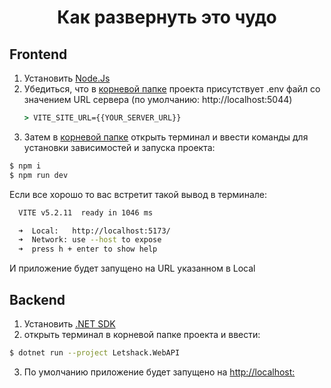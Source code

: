 # <center>Как развернуть это чудо<center>

## Frontend

1. Установить [Node.Js](https://nodejs.org/en)
2. Убедиться, что в [корневой папке](./frontend/) проекта присутствует .env файл со значением URL сервера (по умолчанию: http://localhost:5044) 
    ```cmd
    > VITE_SITE_URL={{YOUR_SERVER_URL}}
    ```
3. Затем в [корневой папке](./frontend/) открыть терминал и ввести команды для установки зависимостей и запуска проекта:
```sh
$ npm i
$ npm run dev
```

Если все хорошо то вас встретит такой вывод в терминале:
```sh
  VITE v5.2.11  ready in 1046 ms

  ➜  Local:   http://localhost:5173/
  ➜  Network: use --host to expose
  ➜  press h + enter to show help
```

И приложение будет запущено на URL указанном в Local


## Backend

1. Установить [.NET SDK](https://dotnet.microsoft.com/ru-ru/download)
2. открыть терминал в корневой папке проекта и ввести:
```sh 
$ dotnet run --project Letshack.WebAPI
```
3. По умолчанию приложение будет запущено на [http://localhost:](http://localhost:5044)